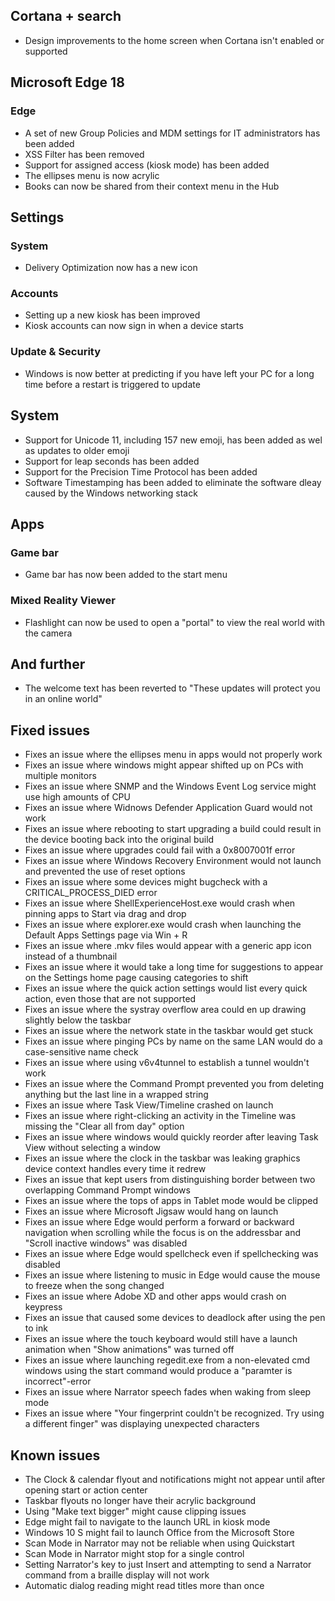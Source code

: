 ## Cortana + search
- Design improvements to the home screen when Cortana isn't enabled or supported

## Microsoft Edge 18
### Edge
- A set of new Group Policies and MDM settings for IT administrators has been added
- XSS Filter has been removed
- Support for assigned access (kiosk mode) has been added
- The ellipses menu is now acrylic
- Books can now be shared from their context menu in the Hub

## Settings
### System
- Delivery Optimization now has a new icon

### Accounts
- Setting up a new kiosk has been improved
- Kiosk accounts can now sign in when a device starts

### Update & Security
- Windows is now better at predicting if you have left your PC for a long time before a restart is triggered to update

## System
- Support for Unicode 11, including 157 new emoji, has been added as wel as updates to older emoji
- Support for leap seconds has been added
- Support for the Precision Time Protocol has been added
- Software Timestamping has been added to eliminate the software dleay caused by the Windows networking stack

## Apps
### Game bar
- Game bar has now been added to the start menu

### Mixed Reality Viewer
- Flashlight can now be used to open a "portal" to view the real world with the camera

## And further
- The welcome text has been reverted to "These updates will protect you in an online world"

## Fixed issues
- Fixes an issue where the ellipses menu in apps would not properly work
- Fixes an issue where windows might appear shifted up on PCs with multiple monitors
- Fixes an issue where SNMP and the Windows Event Log service might use high amounts of CPU
- Fixes an issue where Widnows Defender Application Guard would not work
- Fixes an issue where rebooting to start upgrading a build could result in the device booting back into the original build
- Fixes an issue where upgrades could fail with a 0x8007001f error
- Fixes an issue where Windows Recovery Environment would not launch and prevented the use of reset options
- Fixes an issue where some devices might bugcheck with a CRITICAL_PROCESS_DIED error
- Fixes an issue where ShellExperienceHost.exe would crash when pinning apps to Start via drag and drop
- Fixes an issue where explorer.exe would crash when launching the Default Apps Settings page via Win + R
- Fixes an issue where .mkv files would appear with a generic app icon instead of a thumbnail
- Fixes an issue where it would take a long time for suggestions to appear on the Settings home page causing categories to shift
- Fixes an issue where the quick action settings would list every quick action, even those that are not supported
- Fixes an issue where the systray overflow area could en up drawing slightly below the taskbar
- Fixes an issue where the network state in the taskbar would get stuck
- Fixes an issue where pinging PCs by name on the same LAN would do a case-sensitive name check
- Fixes an issue where using v6v4tunnel to establish a tunnel wouldn't work
- Fixes an issue where the Command Prompt prevented you from deleting anything but the last line in a wrapped string
- Fixes an issue where Task View/Timeline crashed on launch
- Fixes an issue where right-clicking an activity in the Timeline was missing the "Clear all from day" option
- Fixes an issue where windows would quickly reorder after leaving Task View without selecting a window
- Fixes an issue where the clock in the taskbar was leaking graphics device context handles every time it redrew
- Fixes an issue that kept users from distinguishing border between two overlapping Command Prompt windows
- Fixes an issue where the tops of apps in Tablet mode would be clipped
- Fixes an issue where Microsoft Jigsaw would hang on launch
- Fixes an issue where Edge would perform a forward or backward navigation when scrolling while the focus is on the addressbar and "Scroll inactive windows" was disabled
- Fixes an issue where Edge would spellcheck even if spellchecking was disabled
- Fixes an issue where listening to music in Edge would cause the mouse to freeze when the song changed
- Fixes an issue where Adobe XD and other apps would crash on keypress
- Fixes an issue that caused some devices to deadlock after using the pen to ink
- Fixes an issue where the touch keyboard would still have a launch animation when "Show animations" was turned off
- Fixes an issue where launching regedit.exe from a non-elevated cmd windows using the start command would produce a "paramter is incorrect"-error
- Fixes an issue where Narrator speech fades when waking from sleep mode
- Fixes an issue where "Your fingerprint couldn't be recognized. Try using a different finger" was displaying unexpected characters

## Known issues
- The Clock & calendar flyout and notifications might not appear until after opening start or action center
- Taskbar flyouts no longer have their acrylic background
- Using "Make text bigger" might cause clipping issues
- Edge might fail to navigate to the launch URL in kiosk mode
- Windows 10 S might fail to launch Office from the Microsoft Store
- Scan Mode in Narrator may not be reliable when using Quickstart
- Scan Mode in Narrator might stop for a single control
- Setting Narrator's key to just Insert and attempting to send a Narrator command from a braille display will not work
- Automatic dialog reading might read titles more than once
